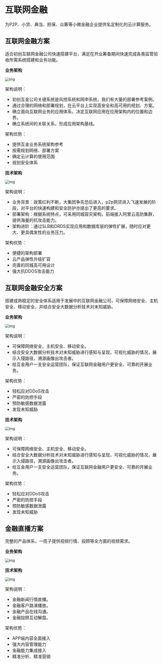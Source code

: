 # 互联网金融

为P2P、小贷、典当、担保、众筹等小微金融企业提供名定制化的云计算服务。

## 互联网金融方案

适合初创互联网金融公司快速搭建平台，满足在开业筹备期间快速完成各类监管验收所需系统搭建和业务功能。

**业务架构**

<img src="https://help-static-aliyun-doc.aliyuncs.com/assets/img/zh-CN/7952537851/p7202.png" alt="img" style="zoom: 80%;" />

架构说明：

- 初创互金公司关键系统是风控系统和网申系统，我们有大量的部署参考案例。
- 通过合理的网络和部署规划，在云平台上实现高安全和高可用的规划、方案。
- 确立面向互联网业务的应用体系，决定互联网应用在应用架构内的位置和边界。
- 确立系统间的关联关系，形成应用架构基线。

架构优势：

- 提供互金业务系统架构参考
- 按需规划网络、部署方案
- 确定云计算的使用范围
- 规划安全体系

**技术架构**

<img src="https://help-static-aliyun-doc.aliyuncs.com/assets/img/zh-CN/7952537851/p7203.png" alt="img" style="zoom: 80%;" />

架构说明：

- 业务背景：政策红利不断，大集团争先恐后进入，p2p网贷进入飞速发展的阶段，对平台的快速构建和安全防护亦提出了更高的要求。
- 部署架构：根据系统特点，可采用同城容灾架构，前端接入阿里云高防集群，提供海量的抗攻击能力。
- 架构进阶：通过SLB和DRDS实现应用和数据库层的弹性扩展，随时应对更大、更具偶发性的业务压力。

架构优势：

- 便捷的架构部署
- 云产品弹性升级扩容
- 完善的同城高可用设计
- 强大抗DDOS攻击能力

## 互联网金融安全方案

搭建成熟稳定的安全体系适用于发展中的互联网金融公司，可保障网络安全、主机安全、移动安全，并结合安全大数据分析技术对未知威胁。

**业务架构**

<img src="https://help-static-aliyun-doc.aliyuncs.com/assets/img/zh-CN/7952537851/p7204.png" alt="img" style="zoom: 80%;" />

架构说明：

- 可保障网络安全、主机安全、移动安全。
- 结合安全大数据分析技术对未知威胁进行感知与呈现，可视化威胁的情况，展示入侵路径，溯源画像出攻击者。
- 给互金用户一支安全运营团队，保证互联网金融用户更安全、可靠的开展业务。

架构优势：

- 轻松应对DDoS攻击
- 严密的防控手段
- 预防敏感数据泄露
- 发现未知威胁

**技术架构**

<img src="https://help-static-aliyun-doc.aliyuncs.com/assets/img/zh-CN/8952537851/p7205.png" alt="img" style="zoom: 80%;" />

架构说明：

- 可保障网络安全、主机安全、移动安全。
- 结合安全大数据分析技术对未知威胁进行感知与呈现，可视化威胁的情况，展示入侵路径，溯源画像出攻击者。
- 给互金用户一支安全运营团队，保证互联网金融用户更安全、可靠的开展业务。

架构优势：

- 轻松应对DDoS攻击
- 严密的防控手段
- 预防敏感数据泄露
- 发现未知威胁

## 金融直播方案

完整的产品体系，一揽子提供视频行情、投顾等全方面的视频需求。

**业务架构**

<img src="https://help-static-aliyun-doc.aliyuncs.com/assets/img/zh-CN/8952537851/p7206.png" alt="img" style="zoom: 80%;" />

**技术架构**

<img src="https://help-static-aliyun-doc.aliyuncs.com/assets/img/zh-CN/8952537851/p7207.png" alt="img" style="zoom: 80%;" />

架构说明：

- 金融新闻行情直播。
- 金融客户路演播放。
- 金融产品在线沟通。
- 金融投顾互动解盘。

架构优势：

- APP端内容全面接入
- 强大内容管理能力
- 金融能力集成接入
- 精准分析、精准营销